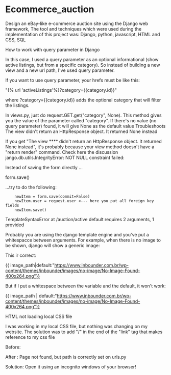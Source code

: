 # Ecommerce_auction
Design an eBay-like e-commerce auction site  using the Django web framework, The tool and techniques which were used during the implementation of this project was: Django, python, javascript, HTML and CSS, SQL

How to work with query parameter in Django

In this case, I used a query parameter as an optional informational (show active listings, but from a specific category). So instead of building a new view and a new url path, I've used query parameter.

If you want to use query parameter, your hrefs must be like this:

"{% url 'activeListings'%}?category={{category.id}}"

where ?category={{category.id}} adds the optional category that will filter the listings.

In views.py, just do request.GET.get("category", None). This method gives you the value of the parameter called "category". If there's no value (no query parameter) found, it will give None as the default value
Troubleshoots
The view didn't return an HttpResponse object. It returned None instead

If you get "The view **** didn't return an HttpResponse object. It returned None instead", it's probably because your view method doesn't have a "return render" command. Check here the discussion
jango.db.utils.IntegrityError: NOT NULL constraint failed:

Instead of saving the form directly ...

form.save()

...try to do the following:

        newItem = form.save(commit=False)
        newItem.user = request.user <--- here you put all foreign key fields
        newItem.save()

TemplateSyntaxError at /auction/active default requires 2 arguments, 1 provided

Probably you are using the django template engine and you've put a whitespacce between arguments. For example, when there is no image to be shown, django will show a generic image:

This ir correct:

{{ image_path|default:"https://www.inbounder.com.br/wp-content/themes/inbounder/images/no-image/No-Image-Found-400x264.png"}}

But if I put a whitespace between the variable and the default, it won't work:

{{ image_path | default:"https://www.inbounder.com.br/wp-content/themes/inbounder/images/no-image/No-Image-Found-400x264.png"}}

HTML not loading local CSS file

I was working in my local CSS file, but nothing was changing on my website. The solution was to add "/" in the end of the "link" tag that makes reference to my css file

Before: <link rel="stylesheet" href="{% static 'auctions/styles.css' %}">

After : <link rel="stylesheet" href="{% static 'auctions/styles.css' %}/">
Page not found, but path is correctly set on urls.py

Solution: Open it using an incognito windows of your browser!
